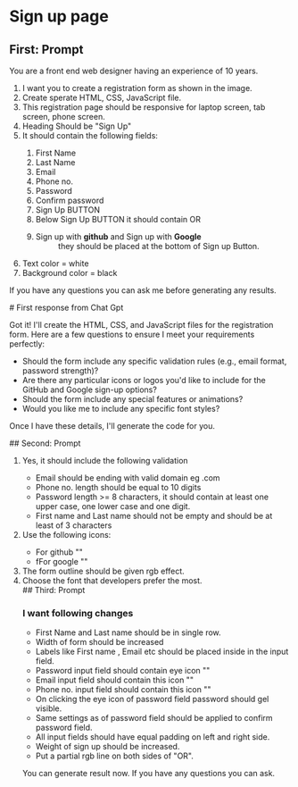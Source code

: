 # Sign up page
## First: Prompt
<p>You are a front end web designer having an experience of 10 years.
<ol type="1">
  <li>I want you to create a registration form as shown in the image.</li>
  <li>Create sperate HTML, CSS, JavaScript file.</li>
  <li>This registration page should be responsive for laptop screen, tab screen, phone screen.</li>
  <li>Heading Should be "Sign Up"</li>
  <li>It should contain the following fields:</li>
  <ol tpye="a">
    <li>First Name</li>
    <li>Last Name</li>
    <li>Email</li>
    <li>Phone no.</li>
    <li>Password</li>
    <li>Confirm password</li>
    <li>Sign Up BUTTON</li>
    <li>Below Sign Up BUTTON it should contain OR</li>
    <li>
      <dl>
        <dt>Sign up with <b>github</b> and  Sign up with <b>Google</b></dt>
        <dd>they should be placed at the bottom of Sign up Button.</dd>
      </dl>
    </li>
    </ol>
  <li>Text color = white</li>
  <li>Background color = black</li>
</ol> 
<p>If you have any questions you can ask me before generating any results.</p>
# First response from Chat Gpt
<p>Got it! I'll create the HTML, CSS, and JavaScript files for the registration form. Here are a few questions to ensure I meet your requirements perfectly:</p>
<ul>
  <li>Should the form include any specific validation rules (e.g., email format, password strength)?</li>
  <li>Are there any particular icons or logos you'd like to include for the GitHub and Google sign-up options?</li>
  <li>Should the form include any special features or animations?</li>
  <li>Would you like me to include any specific font styles?</li>
</ul>
<p>Once I have these details, I'll generate the code for you.</p>
## Second: Prompt
<ol type="1">
  <li>Yes, it should include the following validation</li>
  <ul>
    <li>Email should be ending with valid domain eg .com</li>
    <li>Phone no. length should be equal to 10 digits</li>
    <li>Password length >= 8 characters, it should contain at least one upper case, one lower case and one digit.</li>
    <li>First name and Last name should not be empty and should be at least of 3 characters</li>
  </ul>
  <li>Use the following icons:</li>
  <ul>
    <li>For github "<i class='bx bxl-github' ></i>"</li>
    <li>fFor google "<i class='bx bxl-google' ></i>"</li>
  </ul>
  <li>The form outline should be given rgb effect.</li>
  <li>Choose the font that developers prefer the most.</li>
  ## Third: Prompt
  <h3>I want following changes</h3>
  <ul>
    <li>First Name and Last name should be in single row.</li>
    <li>Width of form should be increased</li>
    <li>Labels like First name , Email etc should be placed inside in the input field.</li>
    <li>Password input field should contain eye icon "<i class='bx bxs-low-vision' ></i>"</li>
    <li>Email  input field should contain this icon "<i class='bx bxs-envelope' ></i>"</li>
    <li>Phone no.  input field should contain this icon "<i class='bx bxs-phone' ></i>"</li>
    <li>On clicking the eye icon of password field password should gel visible.</li>
    <li>Same settings as of password field should be applied to confirm password field.</li>
    <li>All input fields should have equal padding on left and right side.</li>
    <li>Weight of sign up should be increased.</li>
    <li>Put a partial rgb line on both sides of "OR".</li>
  </ul>
<p>You can generate result now. If you have any questions you can ask.</p>
